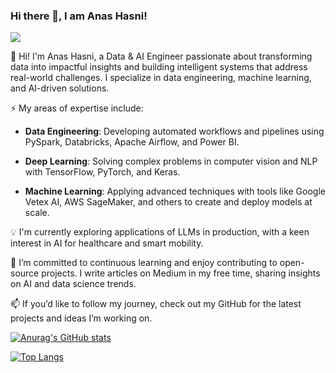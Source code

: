 ### Hi there 👋, I am Anas Hasni!
![](https://komarev.com/ghpvc/?username=your-github-anashas)

👋 Hi! I'm Anas Hasni, a Data & AI Engineer passionate about transforming data into impactful insights and building intelligent systems that address real-world challenges. I specialize in data engineering, machine learning, and AI-driven solutions.

⚡ My areas of expertise include:

- **Data Engineering**: Developing automated workflows and pipelines using PySpark, Databricks, Apache Airflow, and Power BI.

- **Deep Learning**: Solving complex problems in computer vision and NLP with TensorFlow, PyTorch, and Keras.

- **Machine Learning**: Applying advanced techniques with tools like Google Vetex AI, AWS SageMaker, and others to create and deploy models at scale.

💡 I'm currently exploring applications of LLMs in production, with a keen interest in AI for healthcare and smart mobility.

🌱 I’m committed to continuous learning and enjoy contributing to open-source projects. I write articles on Medium in my free time, sharing insights on AI and data science trends.

📫 If you’d like to follow my journey, check out my GitHub for the latest projects and ideas I’m working on.


<!--
**anashas/anashas** is a ✨ _special_ ✨ repository because its `README.md` (this file) appears on your GitHub profile.

Here are some ideas to get you started:


- 🤔 I’m looking for help with ...
- 💬 Ask me about ...
- 📫 How to reach me: ...

- ⚡ Fun fact: ...
-->
[![Anurag's GitHub stats](https://github-readme-stats.vercel.app/api?username=anashas)](https://github.com/anuraghazra/github-readme-stats)

[![Top Langs](https://github-readme-stats.vercel.app/api/top-langs/?username=anashas)](https://github.com/anuraghazra/github-readme-stats)
